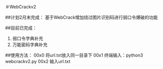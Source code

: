 ＃WebCrackv2

##计划2月末完成：
基于WebCrack增加绕过图片识别码进行弱口令爆破的功能

##目前已完成：
1. 弱口令字典补充
2. 万能密码字典补充

##使用方法：
00x0 将url.txt放入同一目录下
00x1 终端输入：python3 webcrackv2.py
00x2 输入url.txt


